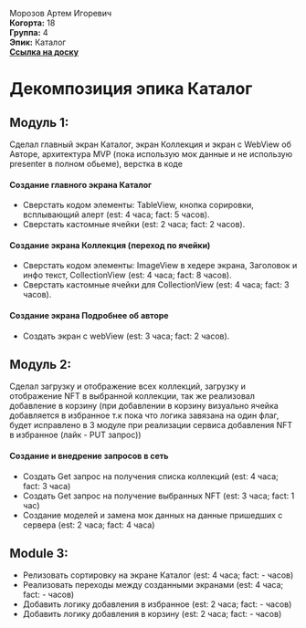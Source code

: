 Морозов Артем Игоревич\
<b>Когорта:</b> 18\
<b>Группа:</b> 4\
<b>Эпик:</b> Каталог\
<b>[Ссылка на доску](https://github.com/users/freeagles1991/projects/1/views/2?filterQuery=Каталог)</b>

# Декомпозиция эпика Каталог

## Модуль 1:
Сделал главный экран Каталог, экран Коллекция и экран с WebView об Авторе, архитектура MVP (пока использую мок данные и не использую presenter в полном обьеме), верстка в коде
#### Создание главного экрана Каталог
- Сверстать кодом элементы: TableView, кнопка сорировки, всплывающий алерт (est: 4 часа; fact: 5 часов).
- Сверстать кастомные ячейки (est: 2 часа; fact: 2 часов).

#### Создание экрана Коллекция (переход по ячейки)
- Сверстать кодом элементы: ImageView в хедере экрана, Заголовок и инфо текст, CollectionView (est: 4 часа; fact: 8 часов).
- Сверстать кастомные ячейки для CollectionView (est: 4 часа; fact: 3 часов).
#### Создание экрана Подробнее об авторе
- Создать экран с webView (est: 3 часа; fact: 2 часов).

## Модуль 2:
Сделал загрузку и отображение всех коллекций, загрузку и отображение NFT в выбранной коллекции, так же реализовал добавление в корзину (при добавлении в корзину визуально ячейка добавляется в избранное т.к пока что логика завязана на один флаг, будет исправлено в 3 модуле при реализации сервиса добавления NFT в избранное (лайк - PUT запрос))
#### Создание и внедрение запросов в сеть
- Создать Get запрос на получения списка коллекций  (est: 4 часа; fact: 3 часа)
- Создать Get запрос на получение выбранных NFT  (est: 3 часа; fact: 1 час)
- Создание моделей и замена мок данных на данные пришедших с сервера (est: 2 часа; fact: 4 часа)

## Module 3:
- Релизовать сортировку на экране Каталог (est: 4 часа; fact: - часов)
- Реализовать переходы между созданными экранами (est: 4 часа; fact: - часов)
- Добавить логику добавления в избранное (est: 2 часа; fact: - часов)
- Добавить логику добавления в корзину (est: 2 часа; fact: - часов)
